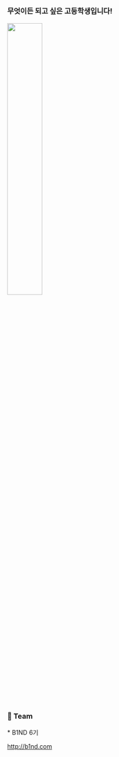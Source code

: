# 

<h3>무엇이든 되고 싶은 고등학생입니다!</h3>
<div>
<img width=40% src="https://github-readme-stats.vercel.app/api/top-langs/?username=rlawnsgh714&layout=compact"/>
</div>

<h3>📱 Team</h3>
* <a herf="http://b1nd.com/#/">B1ND 6기</a>

http://b1nd.com
